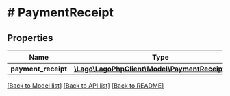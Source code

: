 # # PaymentReceipt

## Properties

Name | Type | Description | Notes
------------ | ------------- | ------------- | -------------
**payment_receipt** | [**\Lago\LagoPhpClient\Model\PaymentReceiptObject**](PaymentReceiptObject.md) |  |

[[Back to Model list]](../../README.md#models) [[Back to API list]](../../README.md#endpoints) [[Back to README]](../../README.md)
